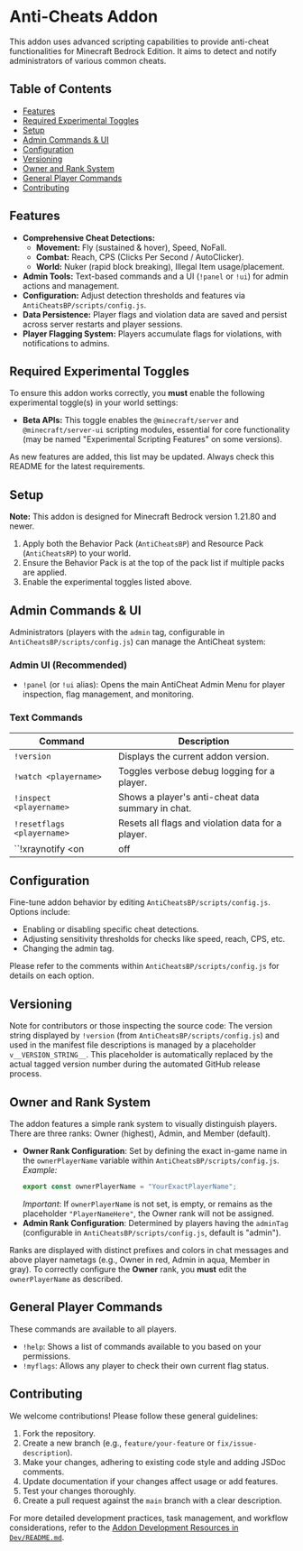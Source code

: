# Anti-Cheats Addon

This addon uses advanced scripting capabilities to provide anti-cheat functionalities for Minecraft Bedrock Edition. It aims to detect and notify administrators of various common cheats.

## Table of Contents

*   [Features](#features)
*   [Required Experimental Toggles](#required-experimental-toggles)
*   [Setup](#setup)
*   [Admin Commands & UI](#admin-commands--ui)
*   [Configuration](#configuration)
*   [Versioning](#versioning)
*   [Owner and Rank System](#owner-and-rank-system)
*   [General Player Commands](#general-player-commands)
*   [Contributing](#contributing)

## Features

*   **Comprehensive Cheat Detections:**
    *   **Movement:** Fly (sustained & hover), Speed, NoFall.
    *   **Combat:** Reach, CPS (Clicks Per Second / AutoClicker).
    *   **World:** Nuker (rapid block breaking), Illegal Item usage/placement.
*   **Admin Tools:** Text-based commands and a UI (``!panel`` or ``!ui``) for admin actions and management.
*   **Configuration:** Adjust detection thresholds and features via ``AntiCheatsBP/scripts/config.js``.
*   **Data Persistence:** Player flags and violation data are saved and persist across server restarts and player sessions.
*   **Player Flagging System:** Players accumulate flags for violations, with notifications to admins.

## Required Experimental Toggles

To ensure this addon works correctly, you **must** enable the following experimental toggle(s) in your world settings:

*   **Beta APIs:** This toggle enables the ``@minecraft/server`` and ``@minecraft/server-ui`` scripting modules, essential for core functionality (may be named "Experimental Scripting Features" on some versions).

As new features are added, this list may be updated. Always check this README for the latest requirements.

## Setup

**Note:** This addon is designed for Minecraft Bedrock version 1.21.80 and newer.

1.  Apply both the Behavior Pack (``AntiCheatsBP``) and Resource Pack (``AntiCheatsRP``) to your world.
2.  Ensure the Behavior Pack is at the top of the pack list if multiple packs are applied.
3.  Enable the experimental toggles listed above.

## Admin Commands & UI

Administrators (players with the `admin` tag, configurable in ``AntiCheatsBP/scripts/config.js``) can manage the AntiCheat system:

### Admin UI (Recommended)

*   ``!panel`` (or ``!ui`` alias): Opens the main AntiCheat Admin Menu for player inspection, flag management, and monitoring.

### Text Commands

| Command                       | Description                                                 |
| ----------------------------- | ----------------------------------------------------------- |
| ``!version``                  | Displays the current addon version.                         |
| ``!watch <playername>``       | Toggles verbose debug logging for a player.                 |
| ``!inspect <playername>``     | Shows a player's anti-cheat data summary in chat.           |
| ``!resetflags <playername>``  | Resets all flags and violation data for a player.           |
| ``!xraynotify <on|off|status>`` | Controls admin X-Ray ore mining notifications.              |

## Configuration

Fine-tune addon behavior by editing ``AntiCheatsBP/scripts/config.js``. Options include:
*   Enabling or disabling specific cheat detections.
*   Adjusting sensitivity thresholds for checks like speed, reach, CPS, etc.
*   Changing the admin tag.

Please refer to the comments within ``AntiCheatsBP/scripts/config.js`` for details on each option.

## Versioning

Note for contributors or those inspecting the source code: The version string displayed by ``!version`` (from ``AntiCheatsBP/scripts/config.js``) and used in the manifest file descriptions is managed by a placeholder ``v__VERSION_STRING__``. This placeholder is automatically replaced by the actual tagged version number during the automated GitHub release process.

## Owner and Rank System

The addon features a simple rank system to visually distinguish players. There are three ranks: Owner (highest), Admin, and Member (default).

*   **Owner Rank Configuration**:
    Set by defining the exact in-game name in the ``ownerPlayerName`` variable within ``AntiCheatsBP/scripts/config.js``.
    *Example:*
    ```javascript
    export const ownerPlayerName = "YourExactPlayerName";
    ```
    *Important*: If ``ownerPlayerName`` is not set, is empty, or remains as the placeholder ``"PlayerNameHere"``, the Owner rank will not be assigned.
*   **Admin Rank Configuration**: Determined by players having the ``adminTag`` (configurable in ``AntiCheatsBP/scripts/config.js``, default is "admin").

Ranks are displayed with distinct prefixes and colors in chat messages and above player nametags (e.g., Owner in red, Admin in aqua, Member in gray). To correctly configure the **Owner** rank, you **must** edit the ``ownerPlayerName`` as described.

## General Player Commands

These commands are available to all players.

*   ``!help``: Shows a list of commands available to you based on your permissions.
*   ``!myflags``: Allows any player to check their own current flag status.

## Contributing

We welcome contributions! Please follow these general guidelines:

1.  Fork the repository.
2.  Create a new branch (e.g., ``feature/your-feature`` or ``fix/issue-description``).
3.  Make your changes, adhering to existing code style and adding JSDoc comments.
4.  Update documentation if your changes affect usage or add features.
5.  Test your changes thoroughly.
6.  Create a pull request against the `main` branch with a clear description.

For more detailed development practices, task management, and workflow considerations, refer to the [Addon Development Resources in ``Dev/README.md``](Dev/README.md).
